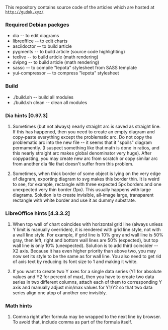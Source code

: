 This repository contains source code of the articles which are hosted at [`http://gudok.xyz/`](http://gudok.xyz/)


### Required Debian packges

  * dia             -- to edit diagrams
  * libreoffice     -- to edit charts
  * asciidoctor     -- to build article
  * pygments        -- to build article (source code highlighting)
  * texlive         -- to build article (math rendering)
  * dvipng          -- to build article (math rendering)
  * sassc           -- to compile "lepota" stylesheet from SASS template
  * yui-compressor  -- to compress "lepota" stylesheet
 

### Build

  * ./build.sh        -- build all modules
  * ./build.sh clean  -- clean all modules


### Dia hints [0.97.3]

  1. Sometimes (but not always) nearly straight arc is saved as straight line.
     If this has happened, then you need to create an empty diagram and copy-paste everything except the problematic arc.
     Do not copy the problematic arc into the new file -- it seems that it "spoils" diagram permamently.
     (I suspect something like that math is done in ratios, and this nearly straight arc makes global denominator very huge).
     After copypasting, you may create new arc from scratch or copy similar arc from another dia file that doesn't suffer 
     from this problem.

  2. Sometimes, when thick border of some object is lying on the very edge of diagram, exporting diagram to svg
     makes this border thin.
     It is weird to see, for example, rectangle with three expected 5px borders and one unexpected very thin border (1px).
     This usually happens with large diagrams.
     Solution is to create invisible, all-image large, transparent rectangle with white border and use it as dummy substrate.


### LibreOffice hints [4.3.3.2]

  1. When top wall of chart coincides with horizontal grid line (always unless Y limit is manually overriden),
     it is rendered with grid line style, not with a wall line style.
     For example, if grid line is 10% gray and wall line is 50% gray, then left, right and bottom wall lines are 50% (expected),
     but top wall line is only 10% (unexpected).
     Solution is to add third coincider -- X2 axis.
     Because it has even higher priority than above two, you may now set its style to be the same as for wall line.
     You also need to get rid of axis text by reducing its font size to 1 and making it white.

  2. If you want to create two Y axes for a single data series (Y1 for absolute values and Y2 for percent of max),
     then you have to create two data series in two different columns, attach each of them to corresponding Y axis
     and manually adjust min/max values for Y1/Y2 so that two data series align one atop of another one invisibly.


### Math hints

  1. Comma right after formula may be wrapped to the next line by browser.
     To avoid that, include comma as part of the formula itself.

